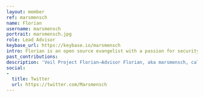 ```yaml
---
layout: member
ref: marsmensch
name: Florian
username: marsmensch
portrait: marsmensch.jpg
role: Lead Advisor
keybase_url: https://keybase.io/marsmensch
intro: Florian is an open source evangelist with a passion for security and privacy projects. As lead advisor his focus is to establish a technology strategy for Veil that brings value to the whole space. Florian uses his knowledge of coding, blockchain, and information technology across various efforts on behalf of Veil. His contributions include acting as a go-between with other tech partners, such as in the facilitating of code audits, and introducing potential partners and recruitment candidates to Veil.
past_contributions: 
description: 'Veil Project Florian—Advisor Florian, aka marsmensch, calls himself an Open Source Evangelist, and brings a wealth of knowledge on blockchain technology, development, security, and more. Read more here.'
social:
- 
  title: Twitter
  url: https://twitter.com/Marsmensch
---
```


